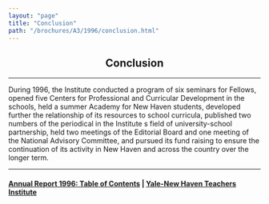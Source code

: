 ```yaml
---
layout: "page"
title: "Conclusion"
path: "/brochures/A3/1996/conclusion.html"
---
```

<main>
<center><h2>Conclusion</h2></center>
<hr/>
During 1996, the Institute conducted a program of six
seminars for Fellows, opened five Centers for Professional and Curricular
Development in the schools, held a summer Academy for New Haven students,
developed further the relationship of its resources to school curricula,
published two numbers of the periodical in the Institute s field of
university-school partnership, held two meetings of the Editorial Board
and one meeting of the National Advisory Committee, and pursued its fund
raising to ensure the continuation of its activity in New Haven and across
the country over the longer term.  
<hr/>
<h4><a href=".\">Annual Report 1996: Table of Contents</a> |
<a href="/">Yale-New Haven Teachers Institute</a>
</h4>
</main>